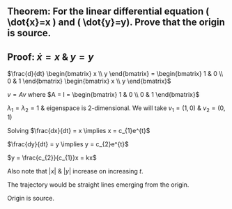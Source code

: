 ## Theorem: For the linear differential equation \( \dot{x}=x \) and \( \dot{y}=y). Prove that the origin is source.


## Proof: $\dot{x} = x$ & $y = y$

$\frac{d}{dt} \begin{bmatrix} x \\ y \end{bmatrix} = \begin{bmatrix} 1 & 0 \\ 0 & 1 \end{bmatrix}  \begin{bmatrix} x \\ y \end{bmatrix}$

$v = Av$ where $A = I = \begin{bmatrix} 1 & 0 \\ 0 & 1 \end{bmatrix}$
 
$\lambda_{1}  = \lambda_{2} = 1$ & eigenspace is 2-dimensional.
We will take $v_{1} = (1, 0)$ & $v_{2} = (0, 1)$

Solving $\frac{dx}{dt} = x  \implies x = c_{1}e^{t}$

$\frac{dy}{dt} = y \implies y = c_{2}e^{t}$

$y = \frac{c_{2}}{c_{1}}x = kx$

Also note that $|x|$ & $|y|$ increase on increasing $t$.

The trajectory would be straight lines emerging from the origin.

Origin is source.
